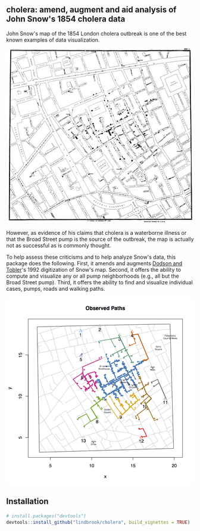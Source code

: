 ## cholera: amend, augment and aid analysis of John Snow's 1854 cholera data

John Snow's map of the 1854 London cholera outbreak is one of the best known examples of data visualization.

![](vignettes/msu-snows-mapB.jpg)

However, as evidence of his claims that cholera is a waterborne illness or that the Broad Street pump is the source of the outbreak, the map is actually not as successful as is commonly thought.

To help assess these criticisms and to help analyze Snow's data, this package does the following. First, it amends and augments [Dodson and Tobler](http://www.ncgia.ucsb.edu/pubs/snow/snow.html)'s 1992 digitization of Snow's map. Second, it offers the ability to compute and visualize any or all pump neighborhoods (e.g., all but the Broad Street pump). Third, it offers the ability to find and visualize individual cases, pumps, roads and walking paths.

![](vignettes/walking.paths.graph8.all.png)

## Installation

```R
# install.packages("devtools")
devtools::install_github("lindbrook/cholera", build_vignettes = TRUE)
```
